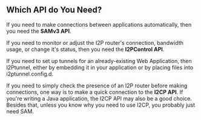 
Which API do You Need?
----------------------

If you need to make connections between applications automatically, then you
need the **SAMv3 API**.

If you need to monitor or adjust the I2P router's connection, bandwidth usage,
or change it's status, then you need the **I2PControl API**.

If you need to set up tunnels for an already-existing Web Application, then
I2Ptunnel, either by embedding it in your application or by placing files into
i2ptunnel.config.d.

If you need to simply check the presence of an I2P router before making
connections, one way is to make a quick connection to the **I2CP API**. If
you're writing a Java application, the I2CP API may also be a good choice.
Besides that, unless you know why you need to use I2CP, you probably just need
SAM.


